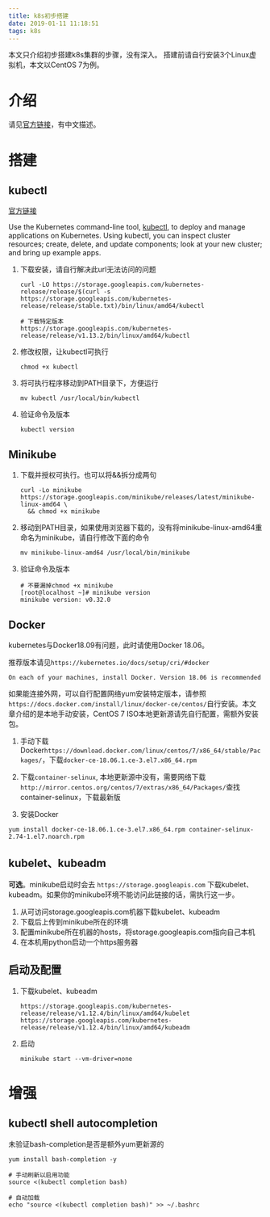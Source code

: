 ```yaml
---
title: k8s初步搭建
date: 2019-01-11 11:18:51
tags: k8s
---
```


本文只介绍初步搭建k8s集群的步骤，没有深入。
搭建前请自行安装3个Linux虚拟机，本文以CentOS 7为例。



<!-- more -->

# 介绍

请见[官方链接](https://kubernetes.io/zh/docs/concepts/overview/what-is-kubernetes/)，有中文描述。



# 搭建

## kubectl

[官方链接](https://kubernetes.io/docs/tasks/tools/install-kubectl/)

Use the Kubernetes command-line tool, [kubectl](https://kubernetes.io/docs/user-guide/kubectl/), to deploy and manage applications on Kubernetes. Using kubectl, you can inspect cluster resources; create, delete, and update components; look at your new cluster; and bring up example apps.

1. 下载安装，请自行解决此url无法访问的问题

    ```shell
    curl -LO https://storage.googleapis.com/kubernetes-release/release/$(curl -s https://storage.googleapis.com/kubernetes-release/release/stable.txt)/bin/linux/amd64/kubectl
    
    # 下载特定版本
    https://storage.googleapis.com/kubernetes-release/release/v1.13.2/bin/linux/amd64/kubectl
    ```

2. 修改权限，让kubectl可执行

   ```
   chmod +x kubectl
   ```


3. 将可执行程序移动到PATH目录下，方便运行

   ```
   mv kubectl /usr/local/bin/kubectl
   ```

4. 验证命令及版本

   ```
   kubectl version
   ```



## Minikube

1. 下载并授权可执行。也可以将&&拆分成两句

   ```shell
   curl -Lo minikube https://storage.googleapis.com/minikube/releases/latest/minikube-linux-amd64 \
     && chmod +x minikube
   ```

2. 移动到PATH目录，如果使用浏览器下载的，没有将minikube-linux-amd64重命名为minikube，请自行修改下面的命令

   ```shell
   mv minikube-linux-amd64 /usr/local/bin/minikube
   ```

3. 验证命令及版本

   ```
   # 不要漏掉chmod +x minikube
   [root@localhost ~]# minikube version
   minikube version: v0.32.0
   ```

## Docker

kubernetes与Docker18.09有问题，此时请使用Docker 18.06。

推荐版本请见`https://kubernetes.io/docs/setup/cri/#docker`

```
On each of your machines, install Docker. Version 18.06 is recommended
```

如果能连接外网，可以自行配置网络yum安装特定版本，请参照`https://docs.docker.com/install/linux/docker-ce/centos/`自行安装。本文章介绍的是本地手动安装，CentOS 7 ISO本地更新源请先自行配置，需额外安装包。

1. 手动下载Docker`https://download.docker.com/linux/centos/7/x86_64/stable/Packages/`，下载`docker-ce-18.06.1.ce-3.el7.x86_64.rpm   `

2. 下载`container-selinux`, 本地更新源中没有，需要网络下载`http://mirror.centos.org/centos/7/extras/x86_64/Packages/`查找container-selinux，下载最新版

3. 安装Docker

```
yum install docker-ce-18.06.1.ce-3.el7.x86_64.rpm container-selinux-2.74-1.el7.noarch.rpm
```



## kubelet、kubeadm

**可选**。minikube启动时会去 `https://storage.googleapis.com` 下载kubelet、kubeadm。如果你的minikube环境不能访问此链接的话，需执行这一步。

1. 从可访问storage.googleapis.com机器下载kubelet、kubeadm
2. 下载后上传到minikube所在的环境
3. 配置minikube所在机器的hosts，将storage.googleapis.com指向自己本机
4. 在本机用python启动一个https服务器

## 启动及配置

1. 下载kubelet、kubeadm

   ```
   https://storage.googleapis.com/kubernetes-release/release/v1.12.4/bin/linux/amd64/kubelet
   https://storage.googleapis.com/kubernetes-release/release/v1.12.4/bin/linux/amd64/kubeadm
   ```


1. 启动
    ```
    minikube start --vm-driver=none
    ```





# 增强

## kubectl shell autocompletion

未验证bash-completion是否是额外yum更新源的

```
yum install bash-completion -y

# 手动刷新以启用功能
source <(kubectl completion bash)

# 自动加载
echo "source <(kubectl completion bash)" >> ~/.bashrc
```

